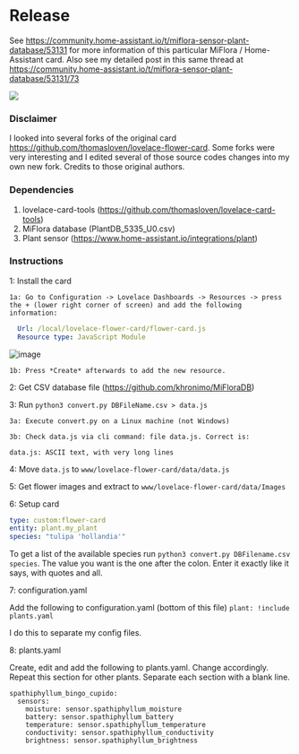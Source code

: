 # Release

See https://community.home-assistant.io/t/miflora-sensor-plant-database/53131 for more information of this particular MiFlora / Home-Assistant card.
Also see my detailed post in this same thread at https://community.home-assistant.io/t/miflora-sensor-plant-database/53131/73

![](https://github.com/remkolems/lovelace-flower-card/blob/master/lovelace-flower-card_popup.png)

### Disclaimer
I looked into several forks of the original card https://github.com/thomasloven/lovelace-flower-card. Some forks were very interesting and I edited several of those source codes changes into my own new fork. Credits to those original authors.

### Dependencies
1. lovelace-card-tools (https://github.com/thomasloven/lovelace-card-tools)
2. MiFlora database (PlantDB_5335_U0.csv)
3. Plant sensor (https://www.home-assistant.io/integrations/plant)

### Instructions

1: Install the card

	1a: Go to Configuration -> Lovelace Dashboards -> Resources -> press the + (lower right corner of screen) and add the following information:

```yaml
  Url: /local/lovelace-flower-card/flower-card.js
  Resource type: JavaScript Module
```
![image](https://user-images.githubusercontent.com/45675902/80322223-ebd41880-8823-11ea-992d-7070d4197f8b.png)

	1b: Press *Create* afterwards to add the new resource.

2: Get CSV database file (https://github.com/khronimo/MiFloraDB)

3: Run `python3 convert.py DBFileName.csv > data.js`

	3a: Execute convert.py on a Linux machine (not Windows)

	3b: Check data.js via cli command: file data.js. Correct is:
```
data.js: ASCII text, with very long lines
```

4: Move `data.js` to `www/lovelace-flower-card/data/data.js`

5: Get flower images and extract to `www/lovelace-flower-card/data/Images`

6: Setup card

```yaml
type: custom:flower-card
entity: plant.my_plant
species: "tulipa 'hollandia'"
```

To get a list of the available species run `python3 convert.py DBFilename.csv species`. The value you want is the one after the colon. Enter it exactly like it says, with quotes and all.

7: configuration.yaml

Add the following to configuration.yaml (bottom of this file)
```plant: !include plants.yaml```

I do this to separate my config files.

8: plants.yaml

Create, edit and add the following to plants.yaml. Change accordingly. Repeat this section for other plants. Separate each section with a blank line.
```
spathiphyllum_bingo_cupido:
  sensors:
    moisture: sensor.spathiphyllum_moisture
    battery: sensor.spathiphyllum_battery
    temperature: sensor.spathiphyllum_temperature
    conductivity: sensor.spathiphyllum_conductivity
    brightness: sensor.spathiphyllum_brightness
```
